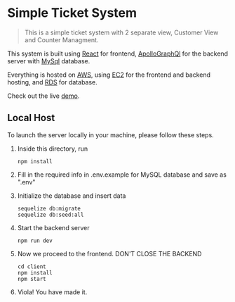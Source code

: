 # Simple Ticket System

> This is a simple ticket system with 2 separate view, Customer View and Counter Managment.

This system is built using [React](https://reactjs.org/) for frontend, [ApolloGraphQl](https://www.apollographql.com/docs/apollo-server) for the backend server with [MySql](https://www.mysql.com/) database.

Everything is hosted on [AWS](https://aws.amazon.com/console/), using [EC2](https://aws.amazon.com/ec2/?nc2=h_ql_prod_fs_ec2) for the frontend and backend hosting, and [RDS](https://aws.amazon.com/rds/?nc2=h_ql_prod_fs_rds) for database.

Check out the live [demo](http://13.212.185.195/).

## Local Host

To launch the server locally in your machine, please follow these steps.

1. Inside this directory, run

    ```node
    npm install
    ```

2. Fill in the required info in .env.example for MySQL database and save as ".env"
3. Initialize the database and insert data

    ```node
    sequelize db:migrate
    sequelize db:seed:all
    ```

4. Start the backend server

    ```node
    npm run dev
    ```

5. Now we proceed to the frontend. DON'T CLOSE THE BACKEND

    ```node
    cd client
    npm install
    npm start
    ```

6. Viola! You have made it.
